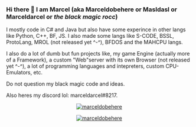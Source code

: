### Hi there 👋 I am Marcel (aka Marceldobehere or Masldasl or Marceldarcel or *the black magic rocc*)

I mostly code in C# and Java but also have some experince in other langs like Python, C++, BF, JS.
I also made some langs like S-CODE, BSSL, ProtoLang, MROL (not released yet ^-^), BFDOS and the MAHCPU langs.

I also do a lot of dumb but fun projects like, my game Engine (actually more of a Framework), a custom "Web"server with its own Browser (not released yet ^-^), a lot of programming languages and intepreters, custom CPU-Emulators, etc.

Do not question my black magic code and ideas.

Also heres my discord lol: marceldarcel#8217.


<p align="center"> <a href="https://github.com/marceldobehere/"><img src="https://github-profile-trophy.vercel.app/?username=marceldobehere&theme=darkhub&margin-w=15&margin-h=15&column=7" alt="marceldobehere" /></a> </p>

<p align="center"> <a href="https://github.com/marceldobehere/"><img src="https://github-readme-stats.vercel.app/api?username=marceldobehere" alt="marceldobehere" /></a> </p>
